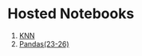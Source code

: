 # Hosted Notebooks

1. [KNN](https://nbviewer.jupyter.org/github/prakhar21/100-Days-of-ML/blob/master/day6/K-NearestNeighbours.ipynb)
2. [Pandas(23-26)](http://nbviewer.jupyter.org/github/prakhar21/100-Days-of-ML/blob/master/day6/Pandas%2823-26%29.ipynb)
